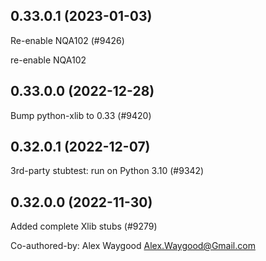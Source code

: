## 0.33.0.1 (2023-01-03)

Re-enable NQA102 (#9426)

re-enable NQA102

## 0.33.0.0 (2022-12-28)

Bump python-xlib to 0.33 (#9420)

## 0.32.0.1 (2022-12-07)

3rd-party stubtest: run on Python 3.10 (#9342)

## 0.32.0.0 (2022-11-30)

Added complete Xlib stubs (#9279)

Co-authored-by: Alex Waygood <Alex.Waygood@Gmail.com>


